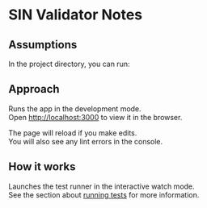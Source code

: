 # SIN Validator Notes

## Assumptions

In the project directory, you can run:

## Approach

Runs the app in the development mode.\
Open [http://localhost:3000](http://localhost:3000) to view it in the browser.

The page will reload if you make edits.\
You will also see any lint errors in the console.

## How it works

Launches the test runner in the interactive watch mode.\
See the section about [running tests](https://facebook.github.io/create-react-app/docs/running-tests) for more information.